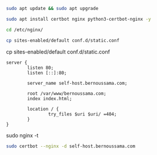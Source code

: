 ```sh
sudo apt update && sudo apt upgrade
```

```sh
sudo apt install certbot nginx python3-certbot-nginx -y
```

```sh
cd /etc/nginx/
```

```bash
cp sites-enabled/default conf.d/static.conf
```

cp sites-enabled/default conf.d/static.conf

```nginx
server {
        listen 80;
        listen [::]:80;

        server_name self-host.bernoussama.com;

        root /var/www/bernoussama.com;
        index index.html;

        location / {
                try_files $uri $uri/ =404;
        }
}
```
sudo nginx -t

```bash
sudo certbot --nginx -d self-host.bernoussama.com
```